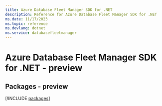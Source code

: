 ```yaml
---
title: Azure Database Fleet Manager SDK for .NET
description: Reference for Azure Database Fleet Manager SDK for .NET
ms.date: 11/17/2023
ms.topic: reference
ms.devlang: dotnet
ms.service: databasefleetmanager
---
```

# Azure Database Fleet Manager SDK for .NET - preview
## Packages - preview
[!INCLUDE [packages](database-fleet-manager-index.md)]